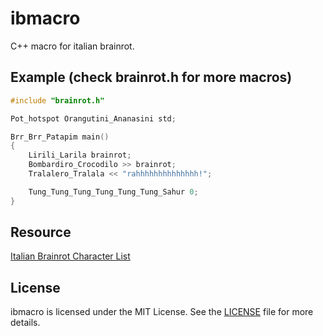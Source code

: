 # ibmacro
C++ macro for italian brainrot.

## Example (check brainrot.h for more macros)

```cpp
#include "brainrot.h"

Pot_hotspot Orangutini_Ananasini std;

Brr_Brr_Patapim main()
{
	Lirili_Larila brainrot;
	Bombardiro_Crocodilo >> brainrot;
	Tralalero_Tralala << "rahhhhhhhhhhhhhh!";

	Tung_Tung_Tung_Tung_Tung_Tung_Sahur 0;
}
```

## Resource
[Italian Brainrot Character List](https://en.namu.wiki/w/Italian%20Brainrot/%EB%93%B1%EC%9E%A5%20%EC%BA%90%EB%A6%AD%ED%84%B0)

## License

ibmacro is licensed under the MIT License. See the [LICENSE](LICENSE) file for more details.
